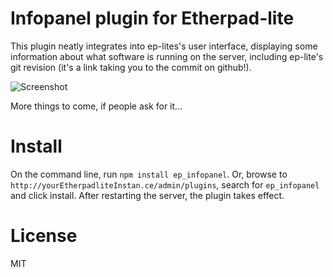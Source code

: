 # Infopanel plugin for Etherpad-lite
This plugin neatly integrates into ep-lites's user interface, displaying some information about what software is running on the server, including ep-lite's git revision (it's a link taking you to the commit on github!).

![Screenshot](https://raw.github.com/marcelklehr/ep_infopanel/master/screenshot.png)

More things to come, if people ask for it...

# Install

On the command line, run `npm install ep_infopanel`. Or, browse to `http://yourEtherpadliteInstan.ce/admin/plugins`, search for `ep_infopanel` and click install.
After restarting the server, the plugin takes effect.

# License
MIT